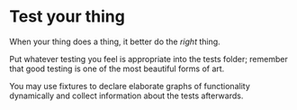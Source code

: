 # Test your thing

When your thing does a thing, it better do the *right* thing.

Put whatever testing you feel is appropriate into the tests folder; remember that good testing is one of the most beautiful forms of art.

You may use fixtures to declare elaborate graphs of functionality
dynamically and collect information about the tests afterwards.